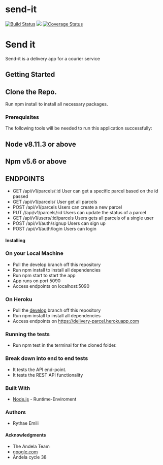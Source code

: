 

# send-it #

[![Build Status](https://travis-ci.org/Rythae/send-it.svg?branch=develop)](https://travis-ci.org/Rythae/send-it)
<a href="https://codeclimate.com/github/Rythae/send-it/maintainability"><img src="https://api.codeclimate.com/v1/badges/240c8f355613718fe16f/maintainability" /></a>
[![Coverage Status](https://coveralls.io/repos/github/Rythae/send-it/badge.svg?branch=develop)](https://coveralls.io/github/Rythae/send-it?branch=develop)

# Send it #
Send-it is a delivery app for a courier service

## **Getting Started** ##

## **Clone the Repo.** ##
Run npm install to install all necessary packages.

### **Prerequisites** ###
The following tools will be needed to run this application successfully:

## Node v8.11.3 or above ##
## Npm v5.6 or above ##

## ENDPOINTS ##

- GET /api/v1/parcels/:id User can get a specific parcel based on the id passed
- GET /api/v1/parcels/ User get all parcels 
- POST /api/v1/parcels Users can create a new parcel
- PUT //api/v1/parcels/:id Users can update the status of a parcel
- GET /api/v1/users/:id/parcels Users gets all parcels of a single user
- POST /api/v1/auth/signup Users can sign up
- POST /api/v1/auth/login Users can login

#### Installing ####

### On your Local Machine ###

- Pull the develop branch off this repository
- Run npm install to install all dependencies
- Run npm start to start the app
- App runs on port 5090
- Access endpoints on localhost:5090

### On Heroku ###
- Pull the [develop](https://github.com/Rythae/send-it) branch off this repository
- Run npm install to install all dependencies
- Access endpoints on https://delivery-parcel.herokuapp.com

### Running the tests ###

- Run npm test in the terminal for the cloned folder.

### Break down into end to end tests ###

- It tests the API end-point.
- It tests the REST API functionality

### Built With ###

- [Node.js](https://nodejs.org/en/) - Runtime-Enviroment

### Authors ###

- Rythae Emili

#### Acknowledgments ####

- The Andela Team
- [google.com](https://google.com)
- Andela cycle 38
